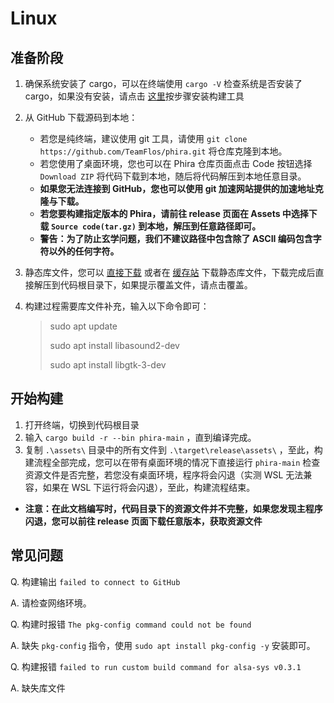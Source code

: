 # Linux

## 准备阶段

1. 确保系统安装了 cargo，可以在终端使用 `cargo -V` 检查系统是否安装了 cargo，如果没有安装，请点击 [这里](./cargo.md)按步骤安装构建工具
2. 从 GitHub 下载源码到本地：
    - 若您是纯终端，建议使用 git 工具，请使用 `git clone https://github.com/TeamFlos/phira.git` 将仓库克隆到本地。
    - 若您使用了桌面环境，您也可以在 Phira 仓库页面点击 Code 按钮选择 `Download ZIP` 将代码下载到本地，随后将代码解压到本地任意目录。
    - __如果您无法连接到 GitHub，您也可以使用 git 加速网站提供的加速地址克隆与下载。__
    - __若您要构建指定版本的 Phira，请前往 release 页面在 Assets 中选择下载 `Source code(tar.gz)` 到本地，解压到任意路径即可。__
    - __警告：为了防止玄学问题，我们不建议路径中包含除了 ASCII 编码包含字符以外的任何字符。__
3. 静态库文件，您可以 [直接下载](./prpr-avc.zip) 或者在 [缓存站](https://www.nuanr-mxi.com/prpr-avc.zip) 下载静态库文件，下载完成后直接解压到代码根目录下，如果提示覆盖文件，请点击覆盖。
4. 构建过程需要库文件补充，输入以下命令即可：

    > sudo apt update
    >
    > sudo apt install libasound2-dev
    >
    > sudo apt install libgtk-3-dev

## 开始构建

1. 打开终端，切换到代码根目录
2. 输入 `cargo build -r --bin phira-main` ，直到编译完成。
3. 复制 `.\assets\` 目录中的所有文件到 `.\target\release\assets\` ，至此，构建流程全部完成，您可以在带有桌面环境的情况下直接运行 `phira-main` 检查资源文件是否完整，若您没有桌面环境，程序将会闪退（实测 WSL 无法兼容，如果在 WSL 下运行将会闪退），至此，构建流程结束。

- __注意：在此文档编写时，代码目录下的资源文件并不完整，如果您发现主程序闪退，您可以前往 release 页面下载任意版本，获取资源文件__

## 常见问题

Q. 构建输出 `failed to connect to GitHub`

A. 请检查网络环境。

Q. 构建时报错 `The pkg-config command could not be found`

A. 缺失 `pkg-config` 指令，使用 `sudo apt install pkg-config -y` 安装即可。

Q. 构建报错 `failed to run custom build command for alsa-sys v0.3.1`

A. 缺失库文件
